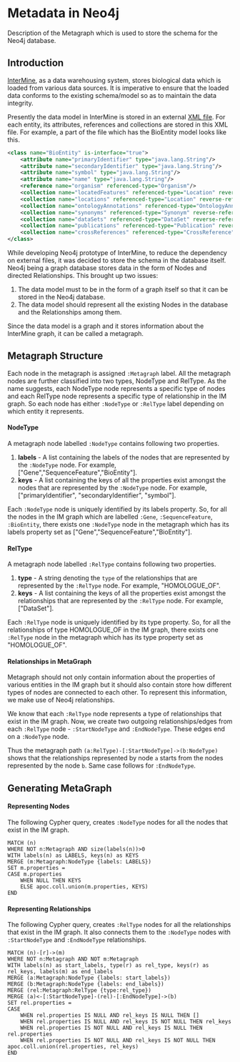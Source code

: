 # Metadata in Neo4j

Description of the Metagraph which is used to store the schema for the Neo4j database.

## Introduction

[InterMine](http://intermine.org/), as a data warehousing system, stores biological data which is loaded from various data sources. It is imperative to ensure that the loaded data conforms to the existing schema/model so as to maintain the data integrity.

Presently the data model in InterMine is stored in an external [XML file](https://github.com/intermine/intermine/blob/dev/bio/core/core.xml). For each entity, its attributes, references and collections are stored in this XML file. For example, a part of the file which has the BioEntity model looks like this.

```XML
<class name="BioEntity" is-interface="true">
    <attribute name="primaryIdentifier" type="java.lang.String"/>
    <attribute name="secondaryIdentifier" type="java.lang.String"/>
    <attribute name="symbol" type="java.lang.String"/>
    <attribute name="name" type="java.lang.String"/>
    <reference name="organism" referenced-type="Organism"/>
    <collection name="locatedFeatures" referenced-type="Location" reverse-reference="locatedOn"/>
    <collection name="locations" referenced-type="Location" reverse-reference="feature" />
    <collection name="ontologyAnnotations" referenced-type="OntologyAnnotation" reverse-reference="subject"/>
    <collection name="synonyms" referenced-type="Synonym" reverse-reference="subject"/>
    <collection name="dataSets" referenced-type="DataSet" reverse-reference="bioEntities"/>
    <collection name="publications" referenced-type="Publication" reverse-reference="bioEntities"/>
    <collection name="crossReferences" referenced-type="CrossReference" reverse-reference="subject"/>
</class>
```

While developing Neo4j prototype of InterMine, to reduce the dependency on external files, it was decided to store the schema in the database itself. Neo4j being a graph database stores data in the form of Nodes and directed Relationships. This brought up two issues:
1. The data model must to be in the form of a graph itself so that it can be stored in the Neo4j database.
2. The data model should represent all the existing Nodes in the database and the Relationships among them.

Since the data model is a graph and it stores information about the InterMine graph, it can be called a metagraph.

## Metagraph Structure

Each node in the metagraph is assigned `:Metagraph` label. All the metagraph nodes are further classified into two types, NodeType and RelType. As the name suggests, each NodeType node represents a specific type of nodes and each RelType node represents a specific type of relationship in the IM graph. So each node has either `:NodeType` or `:RelType` label depending on which entity it represents.

#### NodeType 

A metagraph node labelled `:NodeType` contains following two properties.
1. **labels** - A list containing the labels of the nodes that are represented by the `:NodeType` node. For example, ["Gene","SequenceFeature","BioEntity"].
2. **keys** - A list containing the keys of all the properties exist amongst the nodes that are represented by the `:NodeType` node. For example, ["primaryIdentifier", "secondaryIdentifier", "symbol"].

Each `:NodeType` node is uniquely identified by its labels property. So, for all the nodes in the IM graph which are labelled `:Gene`, `:SequenceFeature`, `:BioEntity`, there exists one `:NodeType` node in the metagraph which has its labels property set as ["Gene","SequenceFeature","BioEntity"].

#### RelType 

A metagraph node labelled `:RelType` contains following two properties.
1. **type** - A string denoting the `type` of the relationships that are represented by the `:RelType` node. For example, "HOMOLOGUE_OF".
2. **keys** - A list containing the keys of all the properties exist amongst the relationships that are represented by the `:RelType` node. For example, ["DataSet"].

Each `:RelType` node is uniquely identified by its type property. So, for all the relationships of type HOMOLOGUE_OF in the IM graph, there exists one `:RelType` node in the metagraph which has its type property set as "HOMOLOGUE_OF".

#### Relationships in MetaGraph

Metagraph should not only contain information about the properties of various entities in the IM graph but it should also contain store how different types of nodes are connected to each other. To represent this information, we make use of Neo4j relationships.

We know that each `:RelType` node represents a type of relationships that exist in the IM graph. Now, we create two outgoing relationships/edges from each `:RelType` node - `:StartNodeType` and `:EndNodeType`. These edges end on a `:NodeType` node.

Thus the metagraph path `(a:RelType)-[:StartNodeType]->(b:NodeType)` shows that the relationships represented by node `a` starts from the nodes represented by the node `b`. Same case follows for `:EndNodeType`.

## Generating MetaGraph

#### Representing Nodes

The following Cypher query, creates `:NodeType` nodes for all the nodes that exist in the IM graph.

```
MATCH (n)
WHERE NOT n:Metagraph AND size(labels(n))>0
WITH labels(n) as LABELS, keys(n) as KEYS
MERGE (m:Metagraph:NodeType {labels: LABELS})
SET m.properties =
CASE m.properties
	WHEN NULL THEN KEYS
    ELSE apoc.coll.union(m.properties, KEYS)
END
```

#### Representing Relationships

The following Cypher query, creates `:RelType` nodes for all the relationships that exist in the IM graph. It also connects them to the `:NodeType` nodes with `:StartNodeType` and `:EndNodeType` relationships.

```
MATCH (n)-[r]->(m)
WHERE NOT n:Metagraph AND NOT m:Metagraph
WITH labels(n) as start_labels, type(r) as rel_type, keys(r) as rel_keys, labels(m) as end_labels
MERGE (a:Metagraph:NodeType {labels: start_labels})
MERGE (b:Metagraph:NodeType {labels: end_labels})
MERGE (rel:Metagraph:RelType {type:rel_type})
MERGE (a)<-[:StartNodeType]-(rel)-[:EndNodeType]->(b)
SET rel.properties =
CASE
    WHEN rel.properties IS NULL AND rel_keys IS NULL THEN []
    WHEN rel.properties IS NULL AND rel_keys IS NOT NULL THEN rel_keys
    WHEN rel.properties IS NOT NULL AND rel_keys IS NULL THEN rel.properties
    WHEN rel.properties IS NOT NULL AND rel_keys IS NOT NULL THEN apoc.coll.union(rel.properties, rel_keys)
END
```